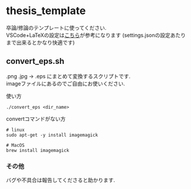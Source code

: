 # thesis_template

卒論/修論のテンプレートに使ってください.  
VSCode+LaTeXの設定は[こちら](https://qiita.com/rainbartown/items/d7718f12d71e688f3573)が参考になります
(settings.jsonの設定あたりまで出来るとかなり快適です)


## convert_eps.sh 

.png .jpg -> .eps にまとめて変換するスクリプトです.  
imageファイルにあるのでご自由にお使いください.

使い方
```
./convert_eps <dir_name>
```

convertコマンドがない方
```
# linux
sudo apt-get -y install imagemagick

# MacOS
brew install imagemagick
```


### その他
バグや不具合は報告してくださると助かります. 
